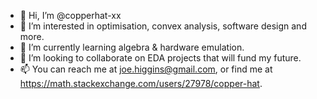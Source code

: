 - 👋 Hi, I’m @copperhat-xx
- 👀 I’m interested in optimisation, convex analysis, software design and more.
- 🌱 I’m currently learning algebra & hardware emulation.
- 💞️ I’m looking to collaborate on EDA projects that will fund my future.
- 📫 You can reach me at joe.higgins@gmail.com, or find me at https://math.stackexchange.com/users/27978/copper-hat.
<!---
copperhat-xx/copperhat-xx is a ✨ special ✨ repository because its `README.md` (this file) appears on your GitHub profile.
You can click the Preview link to take a look at your changes.
--->
